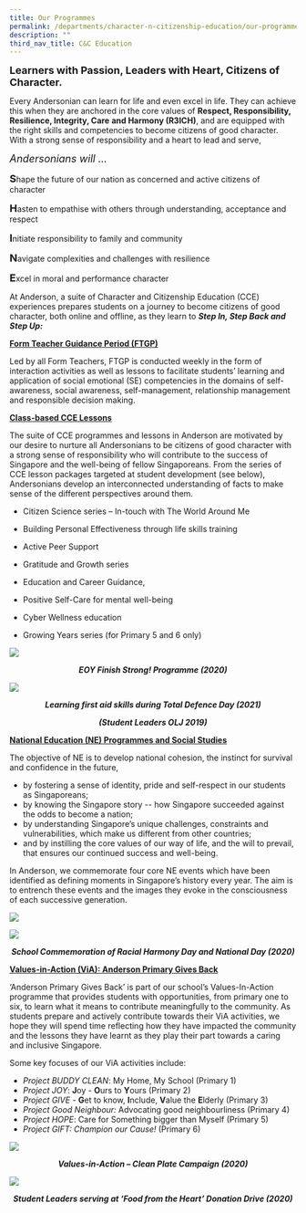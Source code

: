 ```yaml
---
title: Our Programmes
permalink: /departments/character-n-citizenship-education/our-programmes
description: ""
third_nav_title: C&C Education
---
```


<p><span style="font-size: large;"><strong>Learners with Passion, Leaders with Heart, Citizens of Character.</strong></span></p>
<p>Every Andersonian can learn for life and even excel in life. They can achieve this when they
are anchored in the core values of&nbsp;<strong>Respect, Responsibility, Resilience, Integrity, Care</strong>
<strong>and Harmony (R3</strong><strong>ICH)</strong>, and are equipped with the right skills and competencies to become
citizens of good character. With a strong sense of responsibility and a heart to lead and serve,</p>
<p><em><span style="font-size: large;">Andersonians will &hellip;</span></em></p>
<p><strong><span style="font-size: large;">S</span></strong>hape the future of our nation as concerned and active citizens of character</p>
<p><strong><span style="font-size: large;">H</span></strong>asten to empathise with others through understanding, acceptance and respect</p>
<p><span style="font-size: large;"><strong>I</strong></span>nitiate responsibility to family and community</p>
<p><span style="font-size: large;"><strong>N</strong></span>avigate complexities and challenges with resilience</p>
<p><span style="font-size: large;"><strong>E</strong></span>xcel in moral and performance character</p>
<p>At Anderson, a suite of Character and Citizenship Education (CCE) experiences prepares students on a journey to become citizens of good character, both online and offline, as they learn to&nbsp;<em><strong>Step In, Step Back and Step Up:</strong></em></p>
<p><strong><u>Form Teacher Guidance Period (FTGP)</u></strong></p>
<p>Led by all Form Teachers, FTGP is conducted weekly in the form of interaction activities as well as lessons to facilitate students&rsquo; learning and application of social emotional (SE) competencies in the domains of self-awareness, social awareness, self-management, relationship management and responsible decision making.</p>
<p><strong><u>Class-based CCE Lessons</u></strong></p>
<p>The suite of CCE programmes and lessons in Anderson are motivated by our desire to nurture all Andersonians to be citizens of good character with a strong sense of responsibility who will contribute to the success of Singapore and the well-being of fellow Singaporeans. From the series of CCE lesson packages targeted at student development (see below), Andersonians develop an interconnected understanding of facts to make sense of the different perspectives around them.&nbsp;</p>
<div>
<ul>
<li>
<p>Citizen Science series &ndash; In-touch with The World Around Me</p>
</li>
<li>
<p>Building Personal Effectiveness through life skills training</p>
</li>
<li>
<p>Active Peer Support</p>
</li>
<li>
<p>Gratitude and Growth series</p>
</li>
<li>
<p>Education and Career Guidance,</p>
</li>
<li>
<p>Positive Self-Care for mental well-being</p>
</li>
<li>
<p>Cyber Wellness education</p>
</li>
<li>
<p>Growing Years series (for Primary 5 and 6 only)</p>
</li>
</ul>
</div>

![](/images/apscce1.jpg)
<p style="text-align: center;"><strong><em>EOY Finish Strong! Programme (2020)</em></strong></p>

![](/images/apscce2.jpg)
<p style="text-align: center;"><strong><em>Learning first aid skills during Total Defence Day (2021)</em></strong></p>
<p style="text-align: center;"><strong><em>(Student Leaders OLJ 2019)</em></strong></p>

<p><strong><u>National Education (NE) Programmes and Social Studies</u></strong></p>
<p>The objective of NE is to develop national cohesion, the instinct for survival and confidence in the future,&nbsp;</p>
<div>
<ul>
<li>by fostering a sense of identity, pride and self-respect in our students as Singaporeans;</li>
<li>by knowing the Singapore story -- how Singapore succeeded against the odds to become a nation;&nbsp;</li>
<li>by understanding Singapore&rsquo;s unique challenges, constraints and vulnerabilities, which make us different from other countries;&nbsp;</li>
<li>and by instilling the core values of our way of life, and the will to prevail, that ensures our continued success and well-being.</li>
</ul>
</div>
<p>In Anderson, we commemorate four core NE events which have been identified as defining moments in Singapore&rsquo;s history every year. The aim is to entrench these events and the images they evoke in the consciousness of each successive generation.</p>

![](/images/apscce6.jpg)

![](/images/apscce7.jpg)

<p style="text-align: center;"><strong><em>School Commemoration of Racial Harmony Day and National Day (2020)</em></strong></p>

<p><strong><u>Values-in-Action (ViA): Anderson Primary Gives Back </u></strong></p>

<p>&lsquo;Anderson Primary Gives Back&rsquo; is part of our school&rsquo;s Values-In-Action programme that provides students with opportunities, from primary one to six, to learn what it means to contribute meaningfully to the community. As students prepare and actively contribute towards their ViA activities, we hope they will spend time reflecting how they have impacted the community and the lessons they have learnt as they play their part towards a caring and inclusive Singapore.&nbsp;</p>
<p>Some key focuses of our ViA activities include:</p>
<ul>
<li><em>Project BUDDY CLEAN</em>: My Home, My School (Primary 1)</li>
<li><em>Project JOY</em>:&nbsp;<strong>J</strong>oy -&nbsp;<strong>O</strong>urs to&nbsp;<strong>Y</strong>ours (Primary 2)</li>
<li><em>Project GIVE</em>&nbsp;-&nbsp;<strong>G</strong>et to know,&nbsp;<strong>I</strong>nclude,&nbsp;<strong>V</strong>alue the&nbsp;<strong>E</strong>lderly (Primary 3)</li>
<li><em>Project Good Neighbour:</em>&nbsp;Advocating good neighbourliness (Primary 4)</li>
<li><em>Project HOPE</em>: Care for Something bigger than Myself (Primary 5)</li>
<li><em>Project GIFT: Champion our Cause!</em> (Primary 6)</li>
</ul>

![](/images/apscce8.jpg)

<p style="text-align: center;"><strong><em>Values-in-Action &ndash; Clean Plate Campaign (2020)</em></strong></p>

![](/images/apscce9.jpg)

<p style="text-align: center;"><strong><em>Student Leaders serving at &lsquo;Food from the Heart&rsquo; Donation Drive (2020)</em></strong></p>